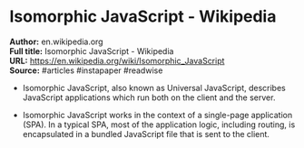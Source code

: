 # Isomorphic JavaScript - Wikipedia

**Author:** en.wikipedia.org  
**Full title:** Isomorphic JavaScript - Wikipedia  
**URL:** https://en.wikipedia.org/wiki/Isomorphic_JavaScript  
**Source:** #articles #instapaper #readwise

- Isomorphic JavaScript, also known as Universal JavaScript, describes JavaScript applications which run both on the client and the server. 
   
- Isomorphic JavaScript works in the context of a single-page application (SPA). In a typical SPA, most of the application logic, including routing, is encapsulated in a bundled JavaScript file that is sent to the client. 
   
